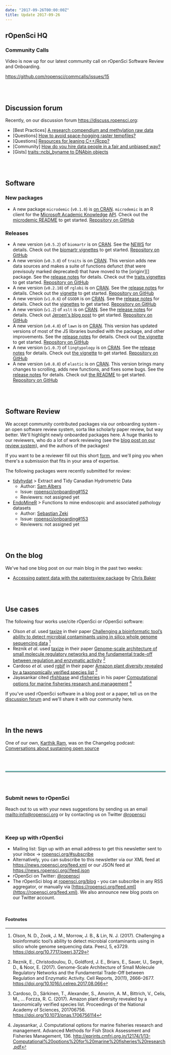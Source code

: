 ```yaml
---
date: "2017-09-26T00:00:00Z"
title: Update 2017-09-26
---
```


## rOpenSci HQ

### Community Calls

Video is now up for our latest community call on rOpenSci Software Review and Onboarding.

<https://github.com/ropensci/commcalls/issues/15>

<br><br>

## Discussion forum

Recently, on our discussion forum <https://discuss.ropensci.org>:

* [Best Practices] [A research compendium and methylation raw data](https://discuss.ropensci.org/t/a-research-compendium-and-methylation-raw-data/867)
* [Questions] [How to avoid space-hogging raster tempfiles?](https://discuss.ropensci.org/t/how-to-avoid-space-hogging-raster-tempfiles/864)
* [Questions] [Resources for leaning C++/Rcpp?](https://discuss.ropensci.org/t/resources-for-leaning-c-rcpp/877)
* [Community] [How do you hire data people in a fair and unbiased way?](https://discuss.ropensci.org/t/how-do-you-hire-data-people-in-a-fair-and-unbiased-way/876)
* [Gists] [traits::ncbi_byname to DNAbin objects](https://discuss.ropensci.org/t/traits-ncbi-byname-to-dnabin-objects/878)

<br><br>

## Software

### New packages

* A new package `microdemic` (`v0.1.0`) is [on CRAN](https://cran.rstudio.com/web/packages/jaod). `microdemic` is an R client for the [Microsoft Academic Knowledge](https://academic.microsoft.com/) [API](https://azure.microsoft.com/en-us/services/cognitive-services/academic-knowledge/). Check out the [microdemic README](https://github.com/ropenscilabs/microdemic#microdemic) to get started. [Repository on GitHub][microdemic]

### Releases

* A new version (`v0.5.2`) of `biomartr` is on [CRAN](https://cran.rstudio.com/web/packages/biomartr). See the [NEWS](https://cran.rstudio.com/web/packages/biomartr/news.html) for details. Check out the [biomartr vignettes](https://cran.rstudio.com/web/packages/biomartr/vignettes/) to get started. [Repository on GitHub][biomartr]
* A new version (`v0.3.0`) of `traits` is on [CRAN](https://cran.rstudio.com/web/packages/traits). This version adds new data sources and makes a suite of functions defunct (that were previsouly marked deprecated) that have moved to the [originr][] package. See the [release notes](https://github.com/ropensci/traits/releases/tag/v0.3.0) for details. Check out the [traits vignettes](https://cran.rstudio.com/web/packages/traits/vignettes/) to get started. [Repository on GitHub][traits]
* A new version (`v0.2.10`) of `rglobi` is on [CRAN](https://cran.rstudio.com/web/packages/rglobi). See the [release notes](https://github.com/ropensci/rglobi/releases/tag/v0.2.10) for details. Check out the [vignette](https://cran.rstudio.com/web/packages/rglobi/vignettes/rglobi_vignette.html) to get started. [Repository on GitHub][rglobi]
* A new version (`v1.0.6`) of `GSODR` is on [CRAN](https://cran.rstudio.com/web/packages/GSODR). See the [release notes](https://github.com/ropensci/GSODR/releases/tag/1.0.6) for details. Check out the [vignettes](https://cran.rstudio.com/web/packages/GSODR/vignettes/) to get started. [Repository on GitHub][GSODR]
* A new version (`v1.2`) of `xslt` is on [CRAN](https://cran.rstudio.com/web/packages/xslt). See the [release notes](https://github.com/ropensci/xslt/releases/tag/v1.2) for details. Check out [Jeroen's blog post](https://ropensci.org/blog/blog/2017/01/10/xslt-release) to get started. [Repository on GitHub][xslt]
* A new version (`v0.4.0`) of `lawn` is on [CRAN](https://cran.rstudio.com/web/packages/lawn). This version has updated versions of most of the JS libraries bundled with the package, and other improvements. See the [release notes](https://github.com/ropensci/lawn/releases/tag/v0.4.0) for details. Check out [the vignette](https://cran.rstudio.com/web/packages/lawn/vignettes/lawn_vignette.html) to get started. [Repository on GitHub][lawn]
* A new version (`v1.0.7`) of `lingtypology` is on [CRAN](https://cran.rstudio.com/web/packages/lingtypology). See the [release notes](https://github.com/ropensci/lingtypology/releases/tag/v1.0.7) for details. Check out [the vignette](https://cran.rstudio.com/web/packages/lingtypology/vignettes/lingtypology.html) to get started. [Repository on GitHub][lingtypology]
* A new version (`v0.8.0`) of `elastic` is on [CRAN](https://cran.rstudio.com/web/packages/lawelasticn). This version brings many changes to scrolling, adds new functions, and fixes some bugs. See the [release notes](https://github.com/ropensci/elastic/releases/tag/v0.8.0) for details. Check out [the README](https://github.com/ropensci/elastic#elastic) to get started. [Repository on GitHub][elastic]

<br><br>

## Software Review

We accept community contributed packages via our onboarding system - an open software review system, sorta like scholarly paper review, but way better. We'll highlight newly onboarded packages here. A huge thanks to our reviewers, who do a lot of work reviewing (see the [blog post on our review system](https://ropensci.org/blog/2016/03/28/software-review)),
and the authors of the packages!

If you want to be a reviewer fill out this short [form](https://ropensci.org/onboarding/), and we'll ping you when there's a submission that fits in your area of expertise.

The following packages were recently submitted for review:

* [tidyhydat][] > Extract and Tidy Canadian Hydrometric Data
    * Author: [Sam Albers](https://github.com/boshek)
    * Issue: [ropensci/onboarding#152](https://github.com/ropensci/onboarding/issues/152)
    * Reviewers: not assigned yet
* [EndoMineR][] > Functions to mine endoscopic and associated pathology datasets
    * Author: [Sebastian Zeki](https://github.com/sebastiz)
    * Issue: [ropensci/onboarding#153](https://github.com/ropensci/onboarding/issues/153)
    * Reviewers: not assigned yet


<br><br>


## On the blog

We've had one blog post on our main blog in the past two weeks:

* [Accessing patent data with the patentsview package](https://ropensci.org/blog/blog/2017/09/19/patentsview) by [Chris Baker](https://github.com/crew102)

<br><br>



## Use cases

The following four works use/cite rOpenSci or rOpenSci software:

* Olson _et al_. used [taxize][] in their paper [Challenging a bioinformatic tool’s ability to detect microbial contaminants using in silico whole genome sequencing data](https://doi.org/10.7717/peerj.3729) [^1]
* Reznik _et al_. used [taxize][] in their paper [Genome-scale architecture of small molecule regulatory networks and the fundamental trade-off between regulation and enzymatic activity](https://doi.org/10.1016/j.celrep.2017.08.066) [^2]
*  Cardoso _et al_. used [rgbif][] in their paper [Amazon plant diversity revealed by a taxonomically verified species list](https://doi.org/10.1073/pnas.1706756114) [^3]
* Jayasankar cited [rfishbase][] and [rfisheries][] in his paper [Computational options for marine fisheries research and management](http://eprints.cmfri.org.in/12174/1/13-Computational%20options%20for%20marine%20fisheries%20research.pdf) [^4]

If you've used rOpenSci software in a blog post or a paper, tell us on the [discussion forum](https://discuss.ropensci.org/t/share-ropensci-package-citations-plz/515/11) and we'll share it with our community here.

<br><br>

## In the news

One of our own, [Karthik Ram](https://ropensci.org/about/#staff), was on the Changelog podcast: [Conversations about sustaining open source](https://changelog.com/podcast/263)

<br><br>

<hr style="display: block; height: 1px; border: 0; border-top: 3px solid #7CCCC8; margin: 1em 0; padding: 0; ">

<br><br>


### Submit news to rOpenSci

Reach out to us with your news suggestions by sending us an email <mailto:info@ropensci.org> or by
contacting us on Twitter [@ropensci](https://twitter.com/ropensci)

<br>

### Keep up with rOpenSci

* Mailing list: Sign up with an email address to get this newsletter sent to your inbox -> [ropensci.org/#subscribe](https://ropensci.org/#subscribe)
* Alternatively, you can subscribe to this newsletter via our XML feed at <https://news.ropensci.org/feed.xml> or our JSON feed at <https://news.ropensci.org//feed.json>
* rOpenSci on Twitter: [@ropensci](https://twitter.com/ropensci)
* The rOpenSci blog at [ropensci.org/blog](https://ropensci.org/blog) - you can subscribe in any RSS aggregator, or manually via [https://ropensci.org/feed.xml](https://ropensci.org/feed.xml). We also announce new blog posts on our Twitter account.

<br>

#### Footnotes

[^1]: Olson, N. D., Zook, J. M., Morrow, J. B., & Lin, N. J. (2017). Challenging a bioinformatic tool’s ability to detect microbial contaminants using in silico whole genome sequencing data. PeerJ, 5, e3729. <https://doi.org/10.7717/peerj.3729>
[^2]: Reznik, E., Christodoulou, D., Goldford, J. E., Briars, E., Sauer, U., Segrè, D., & Noor, E. (2017). Genome-Scale Architecture of Small Molecule Regulatory Networks and the Fundamental Trade-Off between Regulation and Enzymatic Activity. Cell Reports, 20(11), 2666–2677. <https://doi.org/10.1016/j.celrep.2017.08.066>
[^3]: Cardoso, D., Särkinen, T., Alexander, S., Amorim, A. M., Bittrich, V., Celis, M., … Forzza, R. C. (2017). Amazon plant diversity revealed by a taxonomically verified species list. Proceedings of the National Academy of Sciences, 201706756. <https://doi.org/10.1073/pnas.1706756114>
[^4]: Jayasankar, J. Computational options for marine fisheries research and management. Advanced Methods for Fish Stock Assessment and Fisheries Management, 136. <http://eprints.cmfri.org.in/12174/1/13-Computational%20options%20for%20marine%20fisheries%20research.pdf>

[taxize]: https://github.com/ropensci/taxize
[microdemic]: https://github.com/ropenscilabs/microdemic
[geojsonio]: https://github.com/ropensci/geojsonio
[biomartr]: https://github.com/ropensci/biomartr
[traits]: https://github.com/ropenscilabs/traits
[writexl]: https://github.com/ropensci/writexl
[rglobi]: https://github.com/ropensci/rglobi
[GSODR]: https://github.com/ropensci/GSODR
[xslt]: https://github.com/ropensci/xslt
[lawn]: https://github.com/ropensci/lawn
[lingtypology]: https://github.com/ropensci/lingtypology
[elastic]: https://github.com/ropensci/elastic
[tidyhydat]: https://github.com/bcgov/tidyhydat
[EndoMineR]: https://github.com/sebastiz/EndoMineR
[rgbif]: https://github.com/ropensci/rgbif
[rfishbase]: https://github.com/ropensci/rfisheries
[rfisheries]: https://github.com/ropensci/rfisheries
